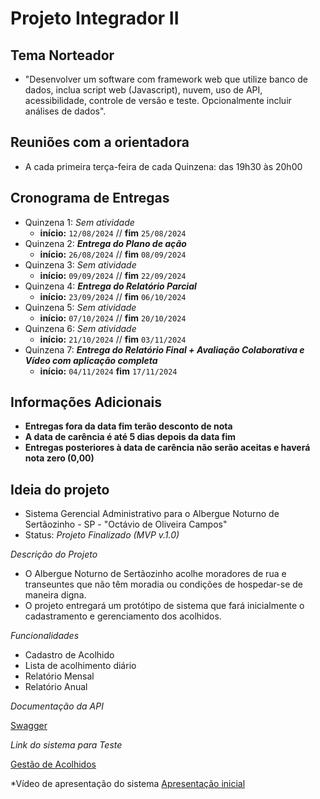 # Projeto Integrador II


## Tema Norteador
- "Desenvolver um software com framework web que utilize banco de dados, inclua script web (Javascript), nuvem, uso de API, acessibilidade, controle de versão e teste. Opcionalmente incluir análises de dados".

## Reuniões com a orientadora
- A cada primeira terça-feira de cada Quinzena: das 19h30 às 20h00

## Cronograma de Entregas

- Quinzena 1: *Sem atividade*
  - **início:** `12/08/2024` // **fim** `25/08/2024`
- Quinzena 2: ***Entrega do Plano de ação***
   - **início:** `26/08/2024` // **fim** `08/09/2024`
- Quinzena 3: *Sem atividade*
   - **início:** `09/09/2024` // **fim** `22/09/2024`
- Quinzena 4: ***Entrega do Relatório Parcial***
   - **início:** `23/09/2024` // **fim** `06/10/2024`
- Quinzena 5: *Sem atividade*
   - **início:** `07/10/2024` // **fim** `20/10/2024`
- Quinzena 6: *Sem atividade*
   - **início:** `21/10/2024` // **fim** `03/11/2024`
- Quinzena 7: ***Entrega do Relatório Final + Avaliação Colaborativa e Vídeo com aplicação completa***
  -   **início:** `04/11/2024` **fim** `17/11/2024`


## Informações Adicionais

-  **Entregas fora da data fim terão desconto de nota**
-  **A data de carência é até 5 dias depois da data fim**
-  **Entregas posteriores à data de carência não serão aceitas e haverá nota zero (0,00)**

## Ideia do projeto
- Sistema Gerencial Administrativo para o Albergue Noturno de Sertãozinho - SP - "Octávio de Oliveira Campos"
- Status: *Projeto Finalizado (MVP v.1.0)*

*Descrição do Projeto*
-   O Albergue Noturno de Sertãozinho acolhe moradores de rua e transeuntes que não têm moradia ou condições de hospedar-se de maneira digna.
  -   O projeto entregará um protótipo de sistema que fará inicialmente o cadastramento e gerenciamento dos acolhidos.
    
*Funcionalidades*
  - Cadastro de Acolhido
  - Lista de acolhimento diário
  - Relatório Mensal
  - Relatório Anual

*Documentação da API*

  [Swagger](https://app-acolhidos.up.railway.app/swagger-ui/index.html#/)

*Link do sistema para Teste*

  [Gestão de Acolhidos](https://gestao-acolhidos.onrender.com/login)

*Vídeo de apresentação do sistema
  [Apresentação inicial](https://drive.google.com/file/d/1jcp8Keb1cHGe6ZfNt9hmqJ7V3u7_giPQ/view?usp=drive_link)
